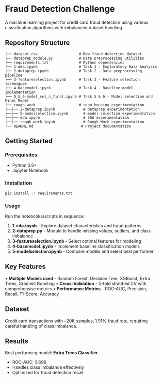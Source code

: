 # Fraud Detection Challenge

A machine learning project for credit card fraud detection using various classification algorithms with imbalanced dataset handling.

## Repository Structure

```
├── dataset.csv                   # Raw fraud detection dataset
├── dataprep_module.py            # Data preprocessing utilities
├── requirements.txt              # Python dependencies
├── 1-eda.ipynb                   # Task 1 - Exploratory Data Analysis
├── 2-dataprep.ipynb              # Task 2 - Data preprocessing pipeline
├── 3-featureselection.ipynb      # Task 3 - Feature selection techniques
├── 4-basemodel.ipynb             # Task 4 - Baseline model implementation
├── 5_&_6-model_sel_n_final.ipynb # Task 5 & 6 - Model selection and Final Model
├── rough_work                    # repo housing experimentation 
├──├── 2-dataprep.ipynb             # dataprep experimentation 
├──├── 5-modelselection.ipynb       # model selection experimentation    
├──├── eda.ipynb                    # EDA experimentation
├──├── rough_work.ipynb             # Rough Work experimentation
└── README.md                      # Project documentation
```

## Getting Started

### Prerequisites
- Python 3.8+
- Jupyter Notebook

### Installation
```bash
pip install -r requirements.txt
```

### Usage
Run the notebooks/scripts in sequence:
1. **1-eda.ipynb** - Explore dataset characteristics and fraud patterns
2. **2-dataprep.py** - Module to handle missing values, outliers, and class imbalance
3. **3-featureselection.ipynb** - Select optimal features for modeling
4. **4-basemodel.ipynb** - Implement baseline classification models
5. **5-modelselection.ipynb** - Compare models and select best performer

## Key Features

• **Multiple Models used** - Random Forest, Decision Tree, XGBoost, Extra Trees, Gradient Boosting
• **Cross-Validation** - 5-fold stratified CV with comprehensive metrics
• **Performance Metrics** - ROC-AUC, Precision, Recall, F1-Score, Accuracy

## Dataset
Credit card transactions with ~20K samples, 1.91% fraud rate, requiring careful handling of class imbalance.

## Results
Best performing model: **Extra Trees Classifier**
- ROC-AUC: 0.699
- Handles class imbalance effectively
- Optimized for fraud detection recall


